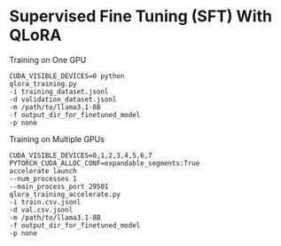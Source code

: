 # Supervised Fine Tuning (SFT) With QLoRA

Training on One GPU
```
CUDA_VISIBLE_DEVICES=0 python
qlora_training.py
-i training_dataset.jsonl
-d validation_dataset.jsonl
-m /path/to/llama3.1-8B
-f output_dir_for_finetuned_model
-p none
```
Training on Multiple GPUs
```
CUDA_VISIBLE_DEVICES=0,1,2,3,4,5,6,7
PYTORCH_CUDA_ALLOC_CONF=expandable_segments:True
accelerate launch
--num_processes 1
--main_process_port 29501
qlora_training_accelerate.py
-i train.csv.jsonl
-d val.csv.jsonl
-m /path/to/llama3.1-8B
-f output_dir_for_finetuned_model
-p none
```

